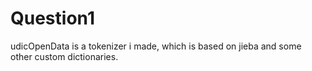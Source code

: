 # Question1

udicOpenData is a tokenizer i made, which is based on jieba and some other custom dictionaries.

